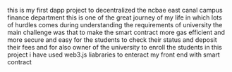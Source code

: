 this is my first dapp project to decentralized the ncbae east canal campus finance department this is one of the great journey of my life in which lots of hurdles comes
during understanding the requirements of university the main challenge was that to make the smart contract more gas efficient and more secure and easy for the students to check their 
status and deposit their fees and for also owner of the university to enroll the students in this project i have used web3.js liabraries to enteract my front end with smart contract 
